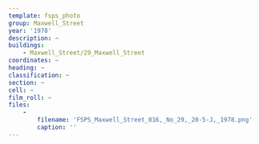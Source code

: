 ```yaml
---
template: fsps_photo
group: Maxwell_Street
year: '1978'
description: ~
buildings:
    - Maxwell_Street/29_Maxwell_Street
coordinates: ~
heading: ~
classification: ~
section: ~
cell: ~
film_roll: ~
files:
    -
        filename: 'FSPS_Maxwell_Street_016,_No_29,_20-5-J,_1978.png'
        caption: ''
---
```

